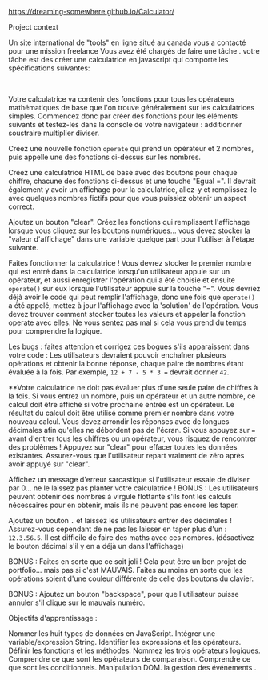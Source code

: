 https://dreaming-somewhere.github.io/Calculator/

Project context

Un site international de "tools" en ligne situé au canada vous a contacté pour une mission freelance Vous avez été chargés de faire une tâche . votre tâche est des créer une calculatrice en javascript qui comporte les spécifications suivantes:

​

Votre calculatrice va contenir des fonctions pour tous les opérateurs mathématiques de base que l'on trouve généralement sur les calculatrices simples. Commencez donc par créer des fonctions pour les éléments suivants et testez-les dans la console de votre navigateur : additionner soustraire multiplier diviser.

Créez une nouvelle fonction `operate` qui prend un opérateur et 2 nombres, puis appelle une des fonctions ci-dessus sur les nombres.

Créez une calculatrice HTML de base avec des boutons pour chaque chiffre, chacune des fonctions ci-dessus et une touche "Egual =". Il devrait également y avoir un affichage pour la calculatrice, allez-y et remplissez-le avec quelques nombres fictifs pour que vous puissiez obtenir un aspect correct.

Ajoutez un bouton "clear". Créez les fonctions qui remplissent l'affichage lorsque vous cliquez sur les boutons numériques... vous devez stocker la "valeur d'affichage" dans une variable quelque part pour l'utiliser à l'étape suivante.

Faites fonctionner la calculatrice ! Vous devrez stocker le premier nombre qui est entré dans la calculatrice lorsqu'un utilisateur appuie sur un opérateur, et aussi enregistrer l'opération qui a été choisie et ensuite `operate()` sur eux lorsque l'utilisateur appuie sur la touche "=". Vous devriez déjà avoir le code qui peut remplir l'affichage, donc une fois que `operate()` a été appelé, mettez à jour l'affichage avec la 'solution' de l'opération. Vous devez trouver comment stocker toutes les valeurs et appeler la fonction operate avec elles. Ne vous sentez pas mal si cela vous prend du temps pour comprendre la logique.

Les bugs : faites attention et corrigez ces bogues s'ils apparaissent dans votre code : Les utilisateurs devraient pouvoir enchaîner plusieurs opérations et obtenir la bonne réponse, chaque paire de nombres étant évaluée à la fois. Par exemple, `12 + 7 - 5 * 3 =` devrait donner `42`.

**Votre calculatrice ne doit pas évaluer plus d'une seule paire de chiffres à la fois. Si vous entrez un nombre, puis un opérateur et un autre nombre, ce calcul doit être affiché si votre prochaine entrée est un opérateur. Le résultat du calcul doit être utilisé comme premier nombre dans votre nouveau calcul. Vous devez arrondir les réponses avec de longues décimales afin qu'elles ne débordent pas de l'écran. Si vous appuyez sur `=` avant d'entrer tous les chiffres ou un opérateur, vous risquez de rencontrer des problèmes ! Appuyez sur "clear" pour effacer toutes les données existantes. Assurez-vous que l'utilisateur repart vraiment de zéro après avoir appuyé sur "clear".

Affichez un message d'erreur sarcastique si l'utilisateur essaie de diviser par 0... ne le laissez pas planter votre calculatrice ! BONUS : Les utilisateurs peuvent obtenir des nombres à virgule flottante s'ils font les calculs nécessaires pour en obtenir, mais ils ne peuvent pas encore les taper.

Ajoutez un bouton `.` et laissez les utilisateurs entrer des décimales ! Assurez-vous cependant de ne pas les laisser en taper plus d'un : `12.3.56.5`. Il est difficile de faire des maths avec ces nombres. (désactivez le bouton décimal s'il y en a déjà un dans l'affichage)

BONUS : Faites en sorte que ce soit joli ! Cela peut être un bon projet de portfolio... mais pas si c'est MAUVAIS. Faites au moins en sorte que les opérations soient d'une couleur différente de celle des boutons du clavier.

BONUS : Ajoutez un bouton "backspace", pour que l'utilisateur puisse annuler s'il clique sur le mauvais numéro.

Objectifs d'apprentissage :

Nommer les huit types de données en JavaScript. Intégrer une variable/expression String. Identifier les expressions et les opérateurs. Définir les fonctions et les méthodes. Nommez les trois opérateurs logiques. Comprendre ce que sont les opérateurs de comparaison. Comprendre ce que sont les conditionnels. Manipulation DOM. la gestion des événements .
